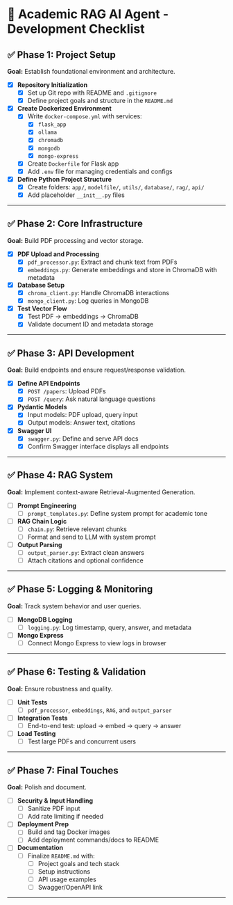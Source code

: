 # 🧠 Academic RAG AI Agent - Development Checklist

## ✅ Phase 1: Project Setup

**Goal:** Establish foundational environment and architecture.

- [x] **Repository Initialization**
  - [x] Set up Git repo with README and `.gitignore`
  - [x] Define project goals and structure in the `README.md`

- [x] **Create Dockerized Environment**
  - [x] Write `docker-compose.yml` with services:
    - [x] `flask_app`
    - [x] `ollama`
    - [x] `chromadb`
    - [x] `mongodb`
    - [x] `mongo-express`
  - [x] Create `Dockerfile` for Flask app
  - [x] Add `.env` file for managing credentials and configs

- [x] **Define Python Project Structure**
  - [x] Create folders: `app/`, `modelfile/`, `utils/`, `database/`, `rag/`, `api/`
  - [x] Add placeholder `__init__.py` files

---

## ✅ Phase 2: Core Infrastructure

**Goal:** Build PDF processing and vector storage.

- [x] **PDF Upload and Processing**
  - [x] `pdf_processor.py`: Extract and chunk text from PDFs
  - [x] `embeddings.py`: Generate embeddings and store in ChromaDB with metadata

- [x] **Database Setup**
  - [x] `chroma_client.py`: Handle ChromaDB interactions
  - [x] `mongo_client.py`: Log queries in MongoDB

- [x] **Test Vector Flow**
  - [x] Test PDF → embeddings → ChromaDB
  - [x] Validate document ID and metadata storage

---

## ✅ Phase 3: API Development

**Goal:** Build endpoints and ensure request/response validation.

- [x] **Define API Endpoints**
  - [x] `POST /papers`: Upload PDFs
  - [x] `POST /query`: Ask natural language questions

- [x] **Pydantic Models**
  - [x] Input models: PDF upload, query input
  - [x] Output models: Answer text, citations

- [x] **Swagger UI**
  - [x] `swagger.py`: Define and serve API docs
  - [x] Confirm Swagger interface displays all endpoints

---

## ✅ Phase 4: RAG System

**Goal:** Implement context-aware Retrieval-Augmented Generation.

- [ ] **Prompt Engineering**
  - [ ] `prompt_templates.py`: Define system prompt for academic tone

- [ ] **RAG Chain Logic**
  - [ ] `chain.py`: Retrieve relevant chunks
  - [ ] Format and send to LLM with system prompt

- [ ] **Output Parsing**
  - [ ] `output_parser.py`: Extract clean answers
  - [ ] Attach citations and optional confidence

---

## ✅ Phase 5: Logging & Monitoring

**Goal:** Track system behavior and user queries.

- [ ] **MongoDB Logging**
  - [ ] `logging.py`: Log timestamp, query, answer, and metadata

- [ ] **Mongo Express**
  - [ ] Connect Mongo Express to view logs in browser

---

## ✅ Phase 6: Testing & Validation

**Goal:** Ensure robustness and quality.

- [ ] **Unit Tests**
  - [ ] `pdf_processor`, `embeddings`, `RAG`, and `output_parser`

- [ ] **Integration Tests**
  - [ ] End-to-end test: upload → embed → query → answer

- [ ] **Load Testing**
  - [ ] Test large PDFs and concurrent users

---

## ✅ Phase 7: Final Touches

**Goal:** Polish and document.

- [ ] **Security & Input Handling**
  - [ ] Sanitize PDF input
  - [ ] Add rate limiting if needed

- [ ] **Deployment Prep**
  - [ ] Build and tag Docker images
  - [ ] Add deployment commands/docs to README

- [ ] **Documentation**
  - [ ] Finalize `README.md` with:
    - [ ] Project goals and tech stack
    - [ ] Setup instructions
    - [ ] API usage examples
    - [ ] Swagger/OpenAPI link

---
